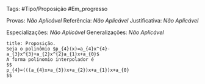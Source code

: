Tags: #Tipo/Proposição #Em_progresso

Provas: _Não Aplicável_
Referência: _Não Aplicável_
Justificativa: _Não Aplicável_

Especializações: _Não Aplicável_
Generalizações: _Não Aplicável_

```ad-question
title: Proposição.
Seja o polinômio $p_{4}(x)=a_{4}x^{4}-a_{3}x^{3}+a_{2}x^{2}a_{1}x+a_{0}$
A forma polinomio interpolador é
$$
p_{4}=(((a_{4}x+a_{3})x+a_{2})x+a_{1})x+a_{0}
$$
```
